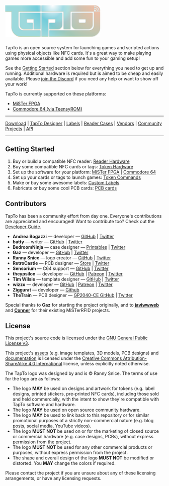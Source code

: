 <h1 align="left">
  <img width="60%" title="TapTo" src="assets/images/logo/tapto_gitbhub_logo.png" />
</h1>

TapTo is an open source system for launching games and scripted actions using physical objects like NFC cards. It's a great way to make playing games more accessible and add some fun to your gaming setup!

See the [Getting Started](#getting-started) section below for everything you need to get up and running. Additional hardware is required but is aimed to be cheap and easily available. Please [join the Discord](https://wizzo.dev/discord) if you need any help or want to show off your work!

TapTo is currently supported on these platforms:
- [MiSTer FPGA](https://mister-devel.github.io/MkDocs_MiSTer/)
- [Commodore 64 (via TeensyROM)](https://github.com/SensoriumEmbedded/TeensyROM/blob/main/docs/NFC_Loader.md)

***
[Download](https://github.com/wizzomafizzo/tapto/releases/latest/) | [TapTo Designer](https://tapto-designer.netlify.app/) | [Labels](docs/labels.md) | [Reader Cases](docs/community.md#cases) | [Vendors](docs/vendors.md) | [Community Projects](docs/community.md) | [API](docs/api.md)
***

## Getting Started

1. Buy or build a compatible NFC reader: [Reader Hardware](docs/readers.md)
2. Buy some compatible NFC cards or tags: [Token Hardware](docs/tokens.md)
3. Set up the software for your platform: [MiSTer FPGA](docs/mister.md) | [Commodore 64](https://github.com/SensoriumEmbedded/TeensyROM/blob/main/docs/NFC_Loader.md)
4. Set up your cards or tags to launch games: [Token Commands](docs/commands.md)
5. Make or buy some awesome labels: [Custom Labels](docs/labels.md)
6. Fabricate or buy some cool PCB cards: [PCB cards](docs/PCB_cards.md)

## Contributors

TapTo has been a community effort from day one. Everyone's contributions are appreciated and encouraged! Want to contribute too? Check out the [Developer Guide](docs/developers.md).

- **Andrea Bogazzi** &mdash; developer &mdash; [GitHub](https://github.com/asturur) | [Twitter](https://twitter.com/AndreaBogazzi)
- **batty** &mdash; writer &mdash; [GitHub](https://github.com/protogem2) | [Twitter](https://twitter.com/goddamnbathead)
- **BedroomNinja** &mdash; case designer &mdash; [Printables](https://www.printables.com/@bedroom_ninj_1665215) | [Twitter](https://twitter.com/Bedroom_Ninja)
- **Gaz** &mdash; developer &mdash; [GitHub](https://github.com/symm) | [Twitter](https://twitter.com/gazj)
- **Ranny Snice** &mdash; logo creator &mdash; [GitHub](https://github.com/Ranny-Snice) | [Twitter](https://twitter.com/RannySnice)
- **RetroCastle** &mdash; PCB designer &mdash; [Store](https://www.aliexpress.com/store/912024455) | [Twitter](https://twitter.com/zhangch93067765)
- **Sensorium** &mdash; C64 support &mdash; [GitHub](https://www.github.com/SensoriumEmbedded) | [Twitter](https://twitter.com/SensoriumEmb)
- **theypsilon** &mdash; developer &mdash; [GitHub](https://www.github.com/theypsilon) | [Patreon](https://www.patreon.com/theypsilon) | [Twitter](https://twitter.com/josembarroso)
- **Tim Wilsie** &mdash; template designer &mdash; [GitHub](https://github.com/timwilsie) | [Twitter](https://twitter.com/timwilsie)
- **wizzo** &mdash; developer &mdash; [GitHub](https://github.com/wizzomafizzo) | [Patreon](https://patreon.com/wizzo) | [Twitter](https://twitter.com/wizzomafizzo)
- **Ziggurat** &mdash; developer &mdash; [Github](https://github.com/sigboe)
- **TheTrain** &mdash; PCB designer &mdash; [GP2040-CE GitHub](https://github.com/OpenStickCommunity/GP2040-CE) | [Twitter](https://twitter.com/thetrain24)

Special thanks to **Gaz** for starting the project originally, and to **[javiwwweb](https://github.com/javiwwweb/MisTerRFID)** and **[Conner](https://github.com/ElRojo/MiSTerRFID)** for their existing MiSTerRFID projects.

## License

This project's source code is licensed under the [GNU General Public License v3](/LICENSE).

This project's [assets](/assets) (e.g. image templates, 3D models, PCB designs) and [documentation](/docs) is licensed under the [Creative Commons Attribution-ShareAlike 4.0 International](/assets/LICENSE) license, unless explicitly noted otherwise.

The TapTo logo was designed by and is © Ranny Snice. The terms of use for the logo are as follows:

- The logo **MAY** be used on designs and artwork for tokens (e.g. label designs, printed stickers, pre-printed NFC cards), including those sold and held commercially, with the intent to show they're compatible with TapTo software and hardware.
- The logo **MAY** be used on open source community hardware.
- The logo **MAY** be used to link back to this repository or for similar promotional purposes of a strictly non-commercial nature (e.g. blog posts, social media, YouTube videos).
- The logo **MUST NOT** be used on or for the marketing of closed source or commercial hardware (e.g. case designs, PCBs), without express permission from the project.
- The logo **MUST NOT** be used for any other commercial products or purposes, without express permission from the project.
- The shape and overall design of the logo **MUST NOT** be modified or distorted. You **MAY** change the colors if required.

Please contact the project if you are unsure about any of these licensing arrangements, or have any licensing requests.
